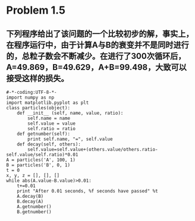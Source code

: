 # Problem 1.5
## 下列程序给出了该问题的一个比较初步的解，事实上，在程序运行中，由于计算A与B的衰变并不是同时进行的，总粒子数会不断减少。在进行了300次循环后，A=49.869，B=49.629，A+B=99.498，大致可以接受这样的损失。

    #-*-coding:UTF-8-*-
    import numpy as np
    import matplotlib.pyplot as plt
    class particles(object):
        def __init__ (self, name, value, ratio):
            self.name = name
            self.value = value
            self.ratio = ratio
        def getnumber(self):
            print self.name, "=", self.value
        def decay(self, others):
            self.value=self.value+(others.value/others.ratio-self.value/self.ratio)*0.01
    A = particles('A', 100, 1)
    B = particles('B', 0, 1)
    t = 0
    x, y, z = [], [], []
    while abs(A.value-B.value)>0.01:
        t+=0.01
        print "After 0.01 seconds, %f seconds have passed" %t
        A.decay(B)
        B.decay(A)
        A.getnumber()
        B.getnumber()
